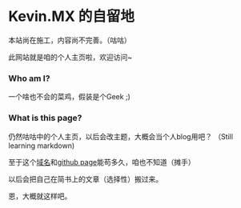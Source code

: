 # Kevin.MX 的自留地

本站尚在施工，内容尚不完善。（咕咕）

此网站就是咱的个人主页啦，欢迎访问~

### Who am I?

一个啥也不会的菜鸡，假装是个Geek ;)

### What is this page?

仍然咕咕中的个人主页，以后会改主题，大概会当个人blog用吧？
（Still learning markdown)

至于这个[域名](https://kevinmx.tk)和[github page](https://kevinmx.github.io)能苟多久，咱也不知道（摊手）

以后会把自己在简书上的文章（选择性）搬过来。

恩，大概就这样吧。

